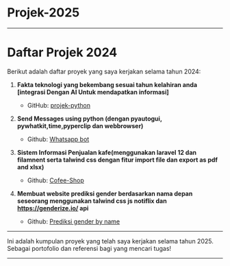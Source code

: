 # Projek-2025



---

# Daftar Projek 2024

Berikut adalah daftar proyek yang saya kerjakan selama tahun 2024:

1. **Fakta teknologi yang bekembang sesuai tahun kelahiran anda [integrasi Dengan AI Untuk mendapatkan informasi]**
   - GitHub: [projek-python](https://github.com/StevanusAndika/AI-Python)

2. **Send Messages using python  (dengan pyautogui, pywhatkit,time,pyperclip dan webbrowser)**
   - Github: [Whatsapp bot](https://github.com/StevanusAndika/whatsapp-bot)

3. **Sistem Informasi Penjualan kafe(menggunakan laravel 12 dan filamnent serta talwind css dengan fitur import file dan export as pdf and xlsx)**
   - Github: [Cofee-Shop](https://github.com/StevanusAndika/cofee-shop)
  
4. **Membuat website prediksi gender berdasarkan nama depan seseorang menggunakan talwind css js notiflix dan https://genderize.io/ api**
   - Github: [Prediksi gender by name](https://stevanusandika.github.io/prediksi-nama/)


       
---

Ini adalah kumpulan proyek yang telah saya kerjakan selama tahun 2025. Sebagai portofolio dan referensi bagi yang mencari tugas!

--- 

